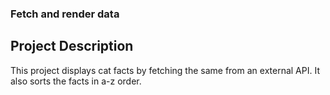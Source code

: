 ### Fetch and render data

## Project Description

This project displays cat facts by fetching the same from an external API. It also sorts the facts in a-z order.
